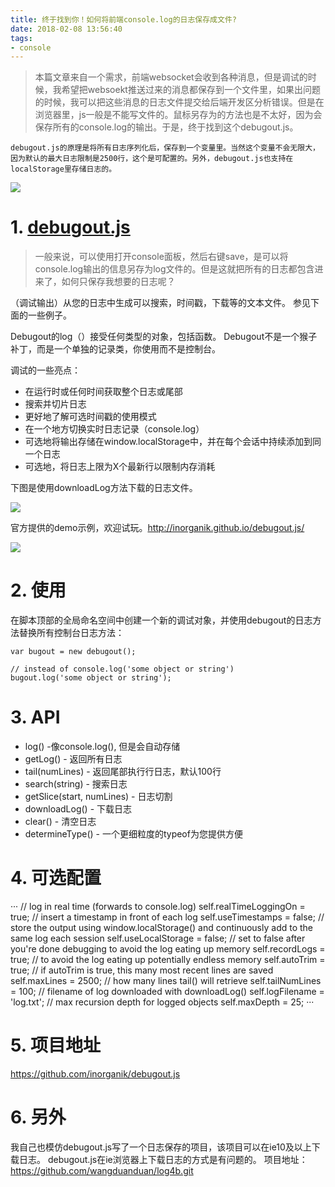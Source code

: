 ```yaml
---
title: 终于找到你！如何将前端console.log的日志保存成文件?
date: 2018-02-08 13:56:40
tags:
- console
---
```


> 本篇文章来自一个需求，前端websocket会收到各种消息，但是调试的时候，我希望把websoekt推送过来的消息都保存到一个文件里，如果出问题的时候，我可以把这些消息的日志文件提交给后端开发区分析错误。但是在浏览器里，js一般是不能写文件的。鼠标另存为的方法也是不太好，因为会保存所有的console.log的输出。于是，终于找到这个debugout.js。

`debugout.js的原理是将所有日志序列化后，保存到一个变量里。当然这个变量不会无限大，因为默认的最大日志限制是2500行，这个是可配置的。另外，debugout.js也支持在localStorage里存储日志的。`

![](http://p3alsaatj.bkt.clouddn.com/20180208135709_Z3SQQV_Screenshot.jpeg)


# 1. [debugout.js](https://github.com/inorganik/debugout.js)
> 一般来说，可以使用打开console面板，然后右键save，是可以将console.log输出的信息另存为log文件的。但是这就把所有的日志都包含进来了，如何只保存我想要的日志呢？

（调试输出）从您的日志中生成可以搜索，时间戳，下载等的文本文件。 参见下面的一些例子。

Debugout的log（）接受任何类型的对象，包括函数。 Debugout不是一个猴子补丁，而是一个单独的记录类，你使用而不是控制台。

调试的一些亮点：

- 在运行时或任何时间获取整个日志或尾部
- 搜索并切片日志
- 更好地了解可选时间戳的使用模式
- 在一个地方切换实时日志记录（console.log）
- 可选地将输出存储在window.localStorage中，并在每个会话中持续添加到同一个日志
- 可选地，将日志上限为X个最新行以限制内存消耗

下图是使用downloadLog方法下载的日志文件。

![](http://p3alsaatj.bkt.clouddn.com/20180208135722_EwunDY_Screenshot.jpeg)

官方提供的demo示例，欢迎试玩。http://inorganik.github.io/debugout.js/

![](http://p3alsaatj.bkt.clouddn.com/20180208135732_Ltowzp_Screenshot.jpeg)




# 2. 使用

在脚本顶部的全局命名空间中创建一个新的调试对象，并使用debugout的日志方法替换所有控制台日志方法：

```
var bugout = new debugout();

// instead of console.log('some object or string')
bugout.log('some object or string');
```

# 3. API

- log() -像console.log(), 但是会自动存储
- getLog() - 返回所有日志
- tail(numLines) - 返回尾部执行行日志，默认100行
- search(string) - 搜索日志
- getSlice(start, numLines) - 日志切割
- downloadLog() - 下载日志
- clear() - 清空日志
- determineType() - 一个更细粒度的typeof为您提供方便

# 4. 可选配置
···
// log in real time (forwards to console.log)
self.realTimeLoggingOn = true; 
// insert a timestamp in front of each log
self.useTimestamps = false; 
// store the output using window.localStorage() and continuously add to the same log each session
self.useLocalStorage = false; 
// set to false after you're done debugging to avoid the log eating up memory
self.recordLogs = true; 
// to avoid the log eating up potentially endless memory
self.autoTrim = true; 
// if autoTrim is true, this many most recent lines are saved
self.maxLines = 2500; 
// how many lines tail() will retrieve
self.tailNumLines = 100; 
// filename of log downloaded with downloadLog()
self.logFilename = 'log.txt';
// max recursion depth for logged objects
self.maxDepth = 25;
···

# 5. 项目地址
https://github.com/inorganik/debugout.js

# 6. 另外
我自己也模仿debugout.js写了一个日志保存的项目，该项目可以在ie10及以上下载日志。
debugout.js在ie浏览器上下载日志的方式是有问题的。
项目地址：https://github.com/wangduanduan/log4b.git

  [1]: /img/bVH5Z9
  [2]: /img/bVNIvY
  [3]: /img/bVNJMX